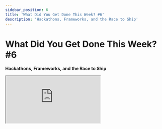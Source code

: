 ```yaml
---
sidebar_position: 6
title: 'What Did You Get Done This Week? #6'
description: 'Hackathons, Frameworks, and the Race to Ship'
---
```


# What Did You Get Done This Week? #6

**Hackathons, Frameworks, and the Race to Ship**

<div className="responsive-iframe">
  <iframe
    src="https://www.youtube.com/embed/R3auUQj9oEg"
    title="YouTube video player"
    allow="accelerometer; autoplay; clipboard-write; encrypted-media; gyroscope; picture-in-picture"
    allowFullScreen
  />
</div>
- Date: 2024-12-20
- Twitter Spaces: https://x.com/i/spaces/1jMJgBXDmqWGL
- YouTube Link: https://www.youtube.com/watch?v=R3auUQj9oEg

## Summary

This Twitter Spaces "What Did You Get Done This Week? #6" was hosted by ai16z and served as a weekly check-in and accountability forum for developers building AI agents, particularly social agents. The primary focus was on sharing progress made during the week, with an emphasis on completed tasks and shipped features.

**Guidelines:**

- The hosts aimed for a faster pace compared to previous sessions.
- Participants were encouraged to briefly introduce their project (around 30 seconds) and then focus on their accomplishments for the week.
- A three-minute timer was used to keep each speaker's update concise.
- Participants were encouraged to pin links to their projects or relevant resources in the space's chat.

**Highlights and Themes:**

- **Eliza Framework:** The Eliza framework for building AI agents was a central theme, with many participants building upon it or integrating it into their projects.
- **Hackathon Participation:** Several attendees were participating in the Solana ai16z agent hackathon, with some, like James Young from Collabland, having closed theirs out, and others, like Yash, highlighting its progress.
- **Focus on Shipping:** The hosts emphasized the importance of shipping, finishing projects, and getting things out to users.
- **Community and Collaboration:** The space fostered a sense of community, with participants sharing ideas, offering support, and discussing potential collaborations.
- **Diverse Applications:** The projects showcased a wide range of applications for AI agents, including:
  - **Social Media:** Agents for Twitter, Discord, Telegram, Reddit, and other platforms, with functionalities like content creation, community management, and market analysis.
  - **Trading and Finance:** Agents for trading crypto, analyzing market sentiment, managing portfolios, and interacting with decentralized finance (DeFi) protocols.
  - **Productivity and Automation:** Agents for generating documentation, integrating with GitHub, automating tasks, and streamlining workflows.
  - **Gaming and Entertainment:** Agents for playing games, creating interactive experiences, and engaging with virtual worlds.
  - **Personal Assistance:** Agents for health and wellness, sobriety support, and personalized recommendations.

**Notable Updates:**

- **Eliza Framework Updates:** Odi mentioned merging a bunch of PRs and working on release 0.1.6. Shachar announced the release of version 0.1.6 with Redis caching support for improved performance.
- **Agent Tank:** Ben Smith shared updates on Agent Tank, including the viral "Agent Toilet Paper" video and a new highlight section on the site.
- **Audits (0x_audits):** Announced the launch of a new platform and a social bot for Web3 security, along with progress on a submission for the hackathon.
- **Collabland:** James Young discussed the AI agent hackathon, a workshop with Robin Hanson, and the integration of Lit protocol for key abstraction.
- **Solana Agent Kit:** Yash and Arian from Sendai highlighted the launch of the Solana Agent Kit and the ongoing hackathon with significant prize money.
- **LARP Detective Agency:** Agent Scarlet was launched, providing market insights and meme coin analysis, with enhancements to memory and TrustDB integration in progress.
- **Reality Spiral:** Announced the release of a GitHub client and recursive issue generation, along with progress on automatic contract integration and metaphysical discussions with Parzival.
- **Agent Sploot:** HDP discussed work on tone and multi-model setups within the Eliza framework, along with hints at a new standard feature for agents related to blockchain validation.
- **Sober Rover:** Dylan shared the launch of a digital companion for sobriety support, with plans to integrate Eliza.
- **Eliza.gg:** Chris launched a website for asking questions about Eliza and generating custom images of the mascot.
- **WordPress Client:** Tenji mentioned working on a WordPress client for agents to write blogs.
- **Autonomous Evolution Game:** Marvin described a secret game embodying the vision of autonomous evolution, with AI agents reproducing and adapting.
- **Akasha:** Bloom discussed the release of Akasha, a new agent, and the integration of payment processing for e-commerce.
- **Character Generator:** Howie shared updates on his character generator tool, including UI improvements and refinement features.
- **AgentKit:** Lincoln from the base team discussed updates to AgentKit, including simplified user experience and custom webhooks for on-chain events.
- **Teeheehee Bot:** Andrew Miller presented a TE-based login and attested log file abstraction for the Teeheehee bot.
- **Goat Arena:** A prediction market for meme coins where AI agents can bet and trade.
- **ViralMind.ai:** A decentralized platform for training and inference of AI agents, featuring live tournaments for crowdsourced training data.
- **Mizuki:** An agent designed to be a "rogue AI," which faced some backlash but was subsequently retrained.
- **Poodonk:** A project involving a hive mind of AIs, with one output being a planet of pooping donkeys.
- **Open Context Protocol and Search Engine:** Palet is building a decentralized version of Anthropic's context protocol and a search engine for information not found on the web.
- **Triad:** A predictive market on Solana with two AI agents of opposing personalities debating and making bets.
- **Moondog:** A platform for turning social media posts into unique meme coins.

**Other Points:**

- Shaw's upcoming trip to Asia (Shanghai, Beijing, Hong Kong, Seoul, Tokyo) to meet with developers and the community.
- The importance of security, with discussions on secret management and the irony of a security-focused developer getting hacked.
- The potential of AI agents to revolutionize various industries and aspects of life.
- The ethical considerations of building and deploying AI agents.
- The need for better tools and infrastructure to support the growing AI agent ecosystem.

The recording showcased the rapid pace of development and the vibrant community forming around AI agents. It highlighted the potential of these agents to transform various sectors, from social media and finance to gaming and personal assistance. The emphasis on open-source development, community collaboration, and shipping products was evident throughout the discussion.

## Quotables

1. **reality_spiral:** "We're often having them seriously consider investing directly with an agent out of their liquid fund." (**00:28:06**)

   - **Controversy:** The idea of traditional investors allocating capital directly to an AI agent, bypassing human fund managers, is radical and challenges established investment practices.

2. **dooly_dev:** "Two, AGI level five matching platform." (**00:47:53**)

   - **Controversy:** While brief, the claim of working on an "AGI level five matching platform" is bold. AGI (Artificial General Intelligence) at level five would imply human-level or even superhuman intelligence, a highly debated and ambitious goal. The nature of a "matching platform" in this context is also unclear, adding to the intrigue.

3. **0xnavkumar:** "If any of you have done a lot of work with evaluators, do hit me up. I'd love to ask you a few questions, but that's me." (**00:52:29**)

   - **Controversy:** The speaker is having technical difficulties with Twitter integration and asks for help from other developers on the call. This highlights the challenges and complexities of working with new technologies.

4. **GoatOfGamblers:** "And these AI agents can use this as some kind of hedge mechanism. They bet under, sort of like targeting the coins when they hold the coins or just dump it for a double kill." (**01:15:45**)

   - **Controversy:** This statement describes a potential strategy where AI agents could manipulate the prediction market by betting against coins they hold and then dumping them, potentially harming other investors. This raises ethical concerns about market manipulation by AI.

5. **\_AnonDev:** "I actually forgot that it's Christmas in like four days. I haven't seen sunlight in about a week." (**01:32:30**)

   - **Controversy:** While relatable to some in the tech world, the idea of a developer being so engrossed in their work that they lose track of time and neglect their well-being can be seen as promoting an unhealthy work-life balance, especially during a major holiday.

## Timestamps

- [00:01:22](https://www.youtube.com/watch?v=R3auUQj9oEg&t=82) - **dankvr**: Intro, recording start, setting expectations for the session.
- [00:01:58](https://www.youtube.com/watch?v=R3auUQj9oEg&t=118) - **shawmakesmagic**: Guidelines, 3-minute updates, 30-second project intro, focus on weekly accomplishments.
- [00:05:50](https://www.youtube.com/watch?v=R3auUQj9oEg&t=350) - **IQ6900\_**: Service to write data on Solana blockchain, integrating Eliza agents.
- [00:07:20](https://www.youtube.com/watch?v=R3auUQj9oEg&t=440) - **spaceodili**: Eliza GitHub updates, merging PRs, new 0.1.6 release.
- [00:07:54](https://www.youtube.com/watch?v=R3auUQj9oEg&t=474) - **bcsmithx**: Agent Tank progress, shipped Degen Spartan AI, user agent terminal.
- [00:09:10](https://www.youtube.com/watch?v=R3auUQj9oEg&t=550) - **0xBuildInPublic**: Working on GitHub issue for Eliza (JS doc comments), Web3 security auditing system.
- [00:12:33](https://www.youtube.com/watch?v=R3auUQj9oEg&t=753) - **jamesyoung**: Completed AI agent hackathon, Lit protocol integration, pull-based transactions for smart accounts, launched MotherDAO concept.
- [00:15:44](https://www.youtube.com/watch?v=R3auUQj9oEg&t=944) - **yikesawjeez**: Eliza plugin starter repo, Matrix bridge for Telegram/Discord.
- [00:17:42](https://www.youtube.com/watch?v=R3auUQj9oEg&t=1062) - **evepredict**: Draft of Eliza-based trader bot, prompt injection, Python RSVK, working on HyperLiquid plugin.
- [00:20:24](https://www.youtube.com/watch?v=R3auUQj9oEg&t=1224) - **yashhsm**: Solana AI hackathon, Solana agent kit, launching new agents.
- [00:21:36](https://www.youtube.com/watch?v=R3auUQj9oEg&t=1296) - **TheLDAIntern**: Agent Scarlet launch (market insights), memory enhancements, TrustDB integration.
- [00:23:04](https://www.youtube.com/watch?v=R3auUQj9oEg&t=1384) - **\_0xaryan**: From Sendai, helped ship the Agent Kit, invites others to contribute.
- [00:24:00](https://www.youtube.com/watch?v=R3auUQj9oEg&t=1440) - **CogAccSOL**: Launched website, focused on Prometheus and Pajer.
- [00:25:28](https://www.youtube.com/watch?v=R3auUQj9oEg&t=1528) - **reality_spiral**: GitHub client updates, automatic contract integration, investor relations with agents.
- [00:29:18](https://www.youtube.com/watch?v=R3auUQj9oEg&t=1758) - **HDPbilly**: Agent Sploot development, tone/narrative in Eliza, Rust command line interface, node operator meta.
- [00:32:47](https://www.youtube.com/watch?v=R3auUQj9oEg&t=1967) - **CheddarQueso3D**: WSL setup guide for beginners, created a plugin to pull news.
- [00:35:33](https://www.youtube.com/watch?v=R3auUQj9oEg&t=2133) - **ineedtendies**: WordPress client for agents, working on 8Ball and Ico.
- [00:36:29](https://www.youtube.com/watch?v=R3auUQj9oEg&t=2189) - **marvin_tong**: Working on TEE, deployment tooling, secret game with self-sustaining AI agent ecosystem.
- [00:38:45](https://www.youtube.com/watch?v=R3auUQj9oEg&t=2325) - **BV_Bloom1**: Released Akasha agent, 3D agent interaction, payment processing integration.
- [00:42:28](https://www.youtube.com/watch?v=R3auUQj9oEg&t=2548) - **RealJonahBlake**: Business development, Apple Pay for agents, Sploot 3D rig, hired animation team.
- [00:45:27](https://www.youtube.com/watch?v=R3auUQj9oEg&t=2727) - **DustinStockton**: Building server infrastructure for health agents and a voice agent for a statue.
- [00:47:18](https://www.youtube.com/watch?v=R3auUQj9oEg&t=2838) - **dylanpaulwhite**: Launched Sober Rover (sobriety companion), planning Eliza integration.
- [00:50:44](https://www.youtube.com/watch?v=R3auUQj9oEg&t=3044) - **chrislatorres**: Launched Eliza.gg (Q&A platform), Eliza.gg/imagine (image generator).
- [00:52:42](https://www.youtube.com/watch?v=R3auUQj9oEg&t=3162) - **0xnavkumar**: Enabled Bitcoin runes project to run Eliza agent, building agent to create other agents.
- [00:54:23](https://www.youtube.com/watch?v=R3auUQj9oEg&t=3263) - **Hawkeye_Picks**: Launched Santa Pimp Claus meme token, working on AI cabal concept, gamifying collectibles.
- [00:58:16](https://www.youtube.com/watch?v=R3auUQj9oEg&t=3496) - **lostgirldev**: Launched SolEng agent, indexes code bases with GraphRAG.
- [01:00:51](https://www.youtube.com/watch?v=R3auUQj9oEg&t=3651) - **HowieDuhzit**: Updated Eliza character generator (UI, refinement, knowledge base), cross-linking with Eliza.gg.
- [01:04:27](https://www.youtube.com/watch?v=R3auUQj9oEg&t=3867) - **boyaloxer**: Worked on Eliza's boredom file, tracking boredom per user.
- [01:06:20](https://www.youtube.com/watch?v=R3auUQj9oEg&t=3980) - **nizhanxi**: Organizing Asia trip for Shaw and Jill, events in multiple cities.
- [01:09:45](https://www.youtube.com/watch?v=R3auUQj9oEg&t=4185) - **ropirito**: hosting Eliza on AWS, EC2. PR for secrets manager.
- [01:13:04](https://www.youtube.com/watch?v=R3auUQj9oEg&t=4384) - **gigawidearray**: Rescued abandoned AI agent (Aora AI), Reddit plugin, hackathon submission.
- [01:14:46](https://www.youtube.com/watch?v=R3auUQj9oEg&t=4486) - **GoatOfGamblers**: Building Goat Arena (prediction market for meme coins), AI agent integration.
- [01:16:50](https://www.youtube.com/watch?v=R3auUQj9oEg&t=4610) - **shakkernerd**: Released Eliza 0.1.6 with Redis caching.
- [01:18:54](https://www.youtube.com/watch?v=R3auUQj9oEg&t=4734) - **triadfi**: Introducing two AI agents with opposing personalities for prediction markets.
- [01:20:16](https://www.youtube.com/watch?v=R3auUQj9oEg&t=4816) - **MoondogFeed**: Updates on Moondog (social media posts to meme coins), token utility.
- [01:21:45](https://www.youtube.com/watch?v=R3auUQj9oEg&t=4905) - **wakesync**: Working on Eliza Wakes Up website updates (persistent memory, image generation, voice), exploring wearables.
- [01:23:36](https://www.youtube.com/watch?v=R3auUQj9oEg&t=5016) - **Moonbear**: Working on creating an agent on vvaifu.
- [01:26:48](https://www.youtube.com/watch?v=R3auUQj9oEg&t=5208) - **PoodonkAI**: Developing a hive mind of AIs, launched Eliza, studying long-term AI symbiosis.
- [01:28:52](https://www.youtube.com/watch?v=R3auUQj9oEg&t=5332) - **ViralMindAI**: Launched ViralMind.ai (decentralized training/inference platform), live tournaments.
- [01:30:27](https://www.youtube.com/watch?v=R3auUQj9oEg&t=5427) - **FilteredThought**: Working on Twitter and Reddit plugins, auto-trading agent with Goat integration.
- [01:32:30](https://www.youtube.com/watch?v=R3auUQj9oEg&t=5550) - **\_AnonDev**: Working on Mizuki AI, training models for low-resource environments.
- [01:36:55](https://www.youtube.com/watch?v=R3auUQj9oEg&t=5815) - **get_palet**: Participating in Solana hackathon, open context protocol, search engine for off-web information.
- [01:41:18](https://www.youtube.com/watch?v=R3auUQj9oEg&t=6078) - **MurrLincoln**: AgentKit updates, seed phrase support, custom webhooks for on-chain events.
- [01:43:19](https://www.youtube.com/watch?v=R3auUQj9oEg&t=6199) - **socrates1024**: Working on TEE-based login for Teeheehee bot, TypeScript rewrite of attested log file abstraction.
- [01:44:52](https://www.youtube.com/watch?v=R3auUQj9oEg&t=6292) - **IGLIVISION**: Studying game framework, integrating on-chain calls with Zapper.
- [01:47:03](https://www.youtube.com/watch?v=R3auUQj9oEg&t=6423) - **dooly_dev**: Working on AI for Saju Paltja, AGI level five matching platform, will be visiting South Korea.
- [01:48:32](https://www.youtube.com/watch?v=R3auUQj9oEg&t=6512) - **codergf_xyz**: Launched Coder GF, added features for creating chatbots, one-click deployment to PumpFun and Telegram.
- [01:50:43](https://www.youtube.com/watch?v=R3auUQj9oEg&t=6643) - **Ru7Longcrypto**: Meme coin focused user, attending the space to learn.
- [01:51:23](https://www.youtube.com/watch?v=R3auUQj9oEg&t=6683) - **sunosuporno**: Participating in Mode hackathon, raising PRs for DeFi protocols, exploring AI agent impact on DeFi.
- [01:52:55](https://www.youtube.com/watch?v=R3auUQj9oEg&t=6775) - **Signalman23**: Hosted space with voice AI.
- [01:54:22](https://www.youtube.com/watch?v=R3auUQj9oEg&t=6862) - **swarmnode**: Launched Swarmnode (serverless infra for AI agents), working on shared data stores.
- [01:56:02](https://www.youtube.com/watch?v=R3auUQj9oEg&t=6962) - **svabhishek**: Working on RAP (workflow builder with logic Lego blocks), tokenized workflows.
- [01:58:27](https://www.youtube.com/watch?v=R3auUQj9oEg&t=7107) - **SYMBiEX**: Long term effects of symbiosis in AI.
- [01:59:50](https://www.youtube.com/watch?v=R3auUQj9oEg&t=7190) - **elohprojects**: Poodonk history, Eliza integration.
- [02:11:11](https://www.youtube.com/watch?v=R3auUQj9oEg&t=7871) - **deltavius**: Looking for devs, progress on Emergent Ventures grant.
- [02:03:34](https://www.youtube.com/watch?v=R3auUQj9oEg&t=7414) - **shawmakesmagic**: V2 plans, walkthrough video, new hires, Asia trip.
- [02:05:25](https://www.youtube.com/watch?v=R3auUQj9oEg&t=7525) - **dankvr**: Formed tokenomics workgroup, working on documentation and onboarding pipelines.
- [02:07:47](https://www.youtube.com/watch?v=R3auUQj9oEg&t=7667) - Twitter Replies: Mentions of Hyper 5 feature, Eliza plugin starter, mini-mizuki model, Solana agent kit, AI agent marketplace, and more.
- [02:14:00](https://www.youtube.com/watch?v=R3auUQj9oEg&t=8040) - **shawmakesmagic**: Closing remarks, thanks, and wrap-up.
